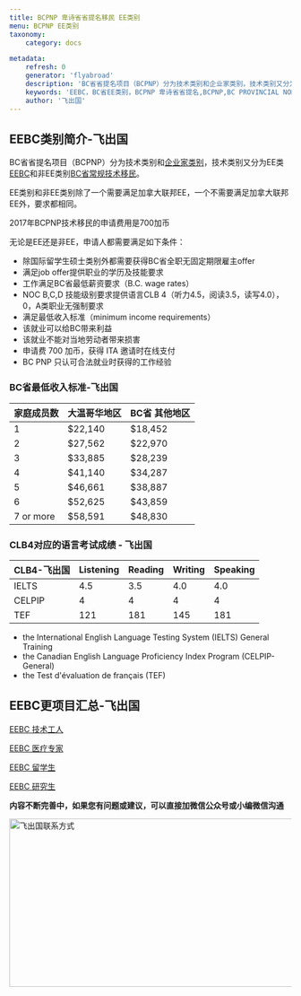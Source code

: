 ```yaml
---
title: BCPNP 卑诗省省提名移民 EE类别
menu: BCPNP EE类别
taxonomy:
    category: docs

metadata:
    refresh: 0
    generator: 'flyabroad'
    description: 'BC省省提名项目（BCPNP）分为技术类别和企业家类别，技术类别又分为EE类EEBC和非EE类别BC省常规技术移民。EE类别和非EE类别除了一个需要满足加拿大联邦EE，一个不需要满足加拿大联邦EE外，要求都相同。'
    keywords: 'EEBC，BC省EE类别，BCPNP 卑诗省省提名,BCPNP,BC PROVINCIAL NOMINEE PROGRAM,BC省提名技术移民,SIRS,BC省提名技术移民评分标准'
    author: '飞出国'
---
```

## EEBC类别简介-飞出国

BC省省提名项目（BCPNP）分为技术类别和[企业家类别]，技术类别又分为EE类[EEBC]和非EE类别[BC省常规技术移民]。

EE类别和非EE类别除了一个需要满足加拿大联邦EE，一个不需要满足加拿大联邦EE外，要求都相同。

2017年BCPNP技术移民的申请费用是700加币

无论是EE还是非EE，申请人都需要满足如下条件：

* 除国际留学生硕士类别外都需要获得BC省全职无固定期限雇主offer
* 满足job offer提供职业的学历及技能要求
* 工作满足BC省最低薪资要求（B.C. wage rates）
* NOC B,C,D 技能级别要求提供语言CLB 4（听力4.5，阅读3.5，读写4.0），0，A类职业无强制要求
* 满足最低收入标准（minimum income requirements）
* 该就业可以给BC带来利益
* 该就业不能对当地劳动者带来损害
* 申请费 700 加币，获得 ITA 邀请时在线支付
* BC PNP 只认可合法就业时获得的工作经验

### BC省最低收入标准-飞出国

| 家庭成员数     | 大温哥华地区   | BC省 其他地区 | 
|-----------|----------|----------| 
| 1         | $22,140  | $18,452  | 
| 2         | $27,562  | $22,970  | 
| 3         | $33,885  | $28,239  | 
| 4         | $41,140  | $34,287  | 
| 5         | $46,661  | $38,887  | 
| 6         | $52,625  | $43,859  | 
| 7 or more | $58,591  | $48,830  | 

### CLB4对应的语言考试成绩 - 飞出国

| CLB4-飞出国   | Listening | Reading | Writing | Speaking | 
|--------|-----------|---------|---------|----------| 
| IELTS  | 4.5       | 3.5     | 4.0     | 4.0      | 
| CELPIP | 4         | 4       | 4       | 4        | 
| TEF    | 121       | 181     | 145     | 181      | 

- the International English Language Testing System (IELTS) General Training
- the Canadian English Language Proficiency Index Program (CELPIP-General)
- the Test d'évaluation de français (TEF)

## EEBC更项目汇总-飞出国

[EEBC 技术工人]

[EEBC 医疗专家]

[EEBC 留学生]

[EEBC 研究生]

**内容不断完善中，如果您有问题或建议，可以直接加微信公众号或小编微信沟通**

<img src="http://wx1.sinaimg.cn/mw1024/892c310fly1fgkvndf1s9j20p008d0v3.jpg" width = "900" height = "300" alt="飞出国联系方式" align=center />

[EEBC 技术工人]:/ca/bc/EEBC-Skilled-Worker
[EEBC 医疗专家]:/ca/bc/EEBC-Health-Care-Professional
[EEBC 留学生]:/ca/bc/EEBC-International-Graduate
[EEBC 研究生]:/ca/bc/EEBC-International-Post-Graduate
[EEBC]:/ca/bc/EEBC
[BC省常规技术移民]:/ca/bc/BCPNP-Skills-Immigration
[企业家类别]:/ca/bc/BCPNP-Entrepreneur-Immigration-Program
